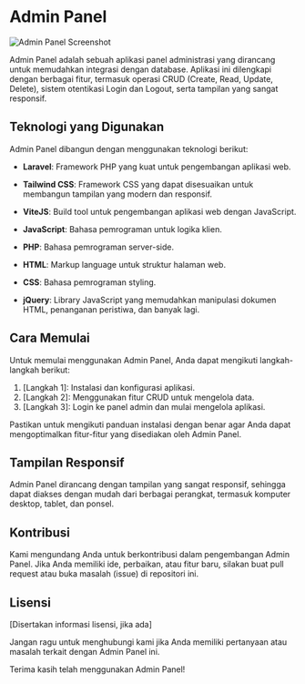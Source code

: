 # Admin Panel

![Admin Panel Screenshot](https://lh3.googleusercontent.com/drive-viewer/AITFw-xuORRf8GQA6qlWo6m0RopoV6XTs9KAHpIaTzjLbmKtUqXDbLfWpRkMPNuzBvarhctDylMc0o-2o_c60PEHNvE693BnVw=s1600)

Admin Panel adalah sebuah aplikasi panel administrasi yang dirancang untuk memudahkan integrasi dengan database. Aplikasi ini dilengkapi dengan berbagai fitur, termasuk operasi CRUD (Create, Read, Update, Delete), sistem otentikasi Login dan Logout, serta tampilan yang sangat responsif.

## Teknologi yang Digunakan

Admin Panel dibangun dengan menggunakan teknologi berikut:

- **Laravel**: Framework PHP yang kuat untuk pengembangan aplikasi web.

- **Tailwind CSS**: Framework CSS yang dapat disesuaikan untuk membangun tampilan yang modern dan responsif.

- **ViteJS**: Build tool untuk pengembangan aplikasi web dengan JavaScript.

- **JavaScript**: Bahasa pemrograman untuk logika klien.

- **PHP**: Bahasa pemrograman server-side.

- **HTML**: Markup language untuk struktur halaman web.

- **CSS**: Bahasa pemrograman styling.

- **jQuery**: Library JavaScript yang memudahkan manipulasi dokumen HTML, penanganan peristiwa, dan banyak lagi.

## Cara Memulai

Untuk memulai menggunakan Admin Panel, Anda dapat mengikuti langkah-langkah berikut:

1. [Langkah 1]: Instalasi dan konfigurasi aplikasi.
2. [Langkah 2]: Menggunakan fitur CRUD untuk mengelola data.
3. [Langkah 3]: Login ke panel admin dan mulai mengelola aplikasi.

Pastikan untuk mengikuti panduan instalasi dengan benar agar Anda dapat mengoptimalkan fitur-fitur yang disediakan oleh Admin Panel.

## Tampilan Responsif

Admin Panel dirancang dengan tampilan yang sangat responsif, sehingga dapat diakses dengan mudah dari berbagai perangkat, termasuk komputer desktop, tablet, dan ponsel.

## Kontribusi

Kami mengundang Anda untuk berkontribusi dalam pengembangan Admin Panel. Jika Anda memiliki ide, perbaikan, atau fitur baru, silakan buat pull request atau buka masalah (issue) di repositori ini.

## Lisensi

[Disertakan informasi lisensi, jika ada]

Jangan ragu untuk menghubungi kami jika Anda memiliki pertanyaan atau masalah terkait dengan Admin Panel ini.

Terima kasih telah menggunakan Admin Panel!

